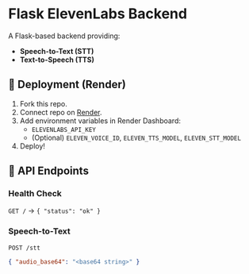 # Flask ElevenLabs Backend

A Flask-based backend providing:
- **Speech-to-Text (STT)**
- **Text-to-Speech (TTS)**

## 🚀 Deployment (Render)
1. Fork this repo.
2. Connect repo on [Render](https://render.com/).
3. Add environment variables in Render Dashboard:
   - `ELEVENLABS_API_KEY`
   - (Optional) `ELEVEN_VOICE_ID`, `ELEVEN_TTS_MODEL`, `ELEVEN_STT_MODEL`
4. Deploy!

## 🔧 API Endpoints

### Health Check
`GET /` → `{ "status": "ok" }`

### Speech-to-Text
`POST /stt`
```json
{ "audio_base64": "<base64 string>" }
